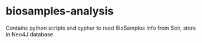 # biosamples-analysis
Contains python scripts and cypher to read BioSamples info from Solr, store in Neo4J database
